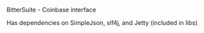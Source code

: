 BitterSuite - Coinbase interface

Has dependencies on SimpleJson, slf4j, and Jetty (included in libs)
